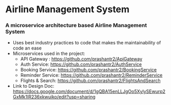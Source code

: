 # Airline Management System
### A microservice architecture based Airline Management System
- Uses best industry practices to code that makes the maintainability of code an ease
- Microservices used in the project:
    - API Gateway : https://github.com/prashantr2/ApiGateway 
    - Auth Service: https://github.com/prashantr2/AuthService
    - Booking Service: https://github.com/prashantr2/BookingService
    - Reminder Service: https://github.com/prashantr2/ReminderService
    - Flights & Search: https://github.com/prashantr2/FlightsAndSearch 
- Link to Design Doc: https://docs.google.com/document/d/1gQBA15enLLJgOo5XylySEwurp2GxMk1IR236xkwuiko/edit?usp=sharing
